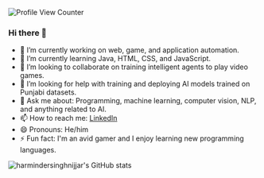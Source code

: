 ![Profile View Counter](https://komarev.com/ghpvc/?username=harmindersinghnijjar&color=red)

### Hi there 👋

- 🔭 I’m currently working on web, game, and application automation.
- 🌱 I’m currently learning Java, HTML, CSS, and JavaScript.
- 👯 I’m looking to collaborate on training intelligent agents to play video games.
- 🤔 I’m looking for help with training and deploying AI models trained on Punjabi datasets. 
- 💬 Ask me about: Programming, machine learning, computer vision, NLP, and anything related to AI.
- 📫 How to reach me: [LinkedIn](https://www.linkedin.com/in/harmindersinghnijjar/)
- 😄 Pronouns: He/him
- ⚡ Fun fact: I'm an avid gamer and I enjoy learning new programming languages.

![harmindersinghnijjar's GitHub stats]([https://github-readme-stats.vercel.app/api?username=harmindersinghnijjar&show_icons=true&count_private=true&include_all_commits=true&theme=codeSTACKr&title_color=e73737&icon_color=e73737&border_color=0d1017&bg_color=0e1118](https://github-readme-streak-stats.herokuapp.com/?user=harmindersinghnijjar&theme=dark&ring=e73737&currStreakNum=ffffff&hide_border=true&background=0E111))

<!--
**harmindersinghnijjar/harmindersinghnijjar** is a ✨ _special_ ✨ repository because its `README.md` (this file) appears on your GitHub profile.

-->
